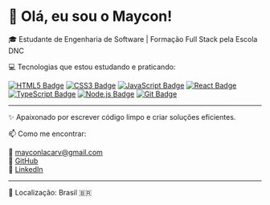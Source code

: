 # 👋 Olá, eu sou o Maycon!

🎓 Estudante de Engenharia de Software | Formação Full Stack pela Escola DNC

💻 Tecnologias que estou estudando e praticando:

[![HTML5 Badge](https://img.shields.io/badge/HTML5-%23E34F26.svg?style=for-the-badge&logo=html5&logoColor=white)](https://developer.mozilla.org/en-US/docs/Web/HTML) 
[![CSS3 Badge](https://img.shields.io/badge/CSS3-%231572B6.svg?style=for-the-badge&logo=css3&logoColor=white)](https://developer.mozilla.org/en-US/docs/Web/CSS) 
[![JavaScript Badge](https://img.shields.io/badge/JavaScript-%23F7DF1E.svg?style=for-the-badge&logo=javascript&logoColor=black)](https://developer.mozilla.org/en-US/docs/Web/JavaScript) 
[![React Badge](https://img.shields.io/badge/React-%2361DAFB.svg?style=for-the-badge&logo=react&logoColor=black)](https://reactjs.org/) 
[![TypeScript Badge](https://img.shields.io/badge/TypeScript-%23007ACC.svg?style=for-the-badge&logo=typescript&logoColor=white)](https://www.typescriptlang.org/) 
[![Node.js Badge](https://img.shields.io/badge/Node.js-%23339933.svg?style=for-the-badge&logo=node.js&logoColor=white)](https://nodejs.org/) 
[![Git Badge](https://img.shields.io/badge/Git-F05032?style=for-the-badge&logo=git&logoColor=white)](https://git-scm.com/)

---

✨ Apaixonado por escrever código limpo e criar soluções eficientes.

📫 Como me encontrar:

📧 mayconlacarv@gmail.com  
🔗 [GitHub](https://github.com/Maycon-06)  
🔗 [LinkedIn](https://www.linkedin.com/in/seu-linkedin-aqui)  

---

📍 Localização: Brasil 🇧🇷

